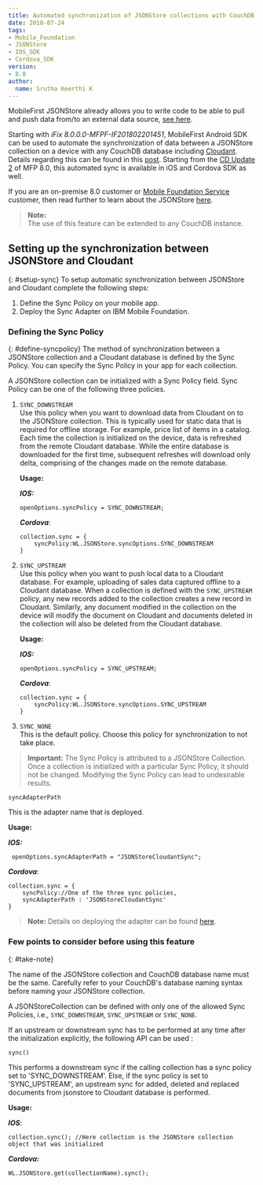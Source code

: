 ```yaml
---
title: Automated synchronization of JSONStore collections with CouchDB databases in iOS and Cordova
date: 2018-07-24
tags:
- Mobile_Foundation
- JSONStore
- IOS_SDK
- Cordova_SDK
version:
- 8.0
author:
  name: Srutha Keerthi K
---
```

MobileFirst JSONStore already allows you to write code to be able to pull and push data from/to an external data source, [see here](https://mobilefirstplatform.ibmcloud.com/tutorials/en/foundation/8.0/application-development/jsonstore/#working-with-external-data).

Starting with *iFix 8.0.0.0-MFPF-IF201802201451*, MobileFirst Android SDK can be used to automate the synchronization of data between a JSONStore collection on a device with any CouchDB database including [Cloudant](https://www.ibm.com/in-en/marketplace/database-management). Details regarding this can be found in this <a href="https://mobilefirstplatform.ibmcloud.com/blog/2018/02/23/jsonstoresync-couchdb-databases/">post</a>.
Starting from the [CD Update 2](https://mobilefirstplatform.ibmcloud.com/blog/2018/07/24/8-0-cd-update-release) of MFP 8.0, this automated sync is available in iOS and Cordova SDK as well.


If you are an on-premise 8.0 customer or <a href="https://console.bluemix.net/catalog/services/mobile-foundation">Mobile Foundation Service</a> customer, then read further to learn about the JSONStore <a href="https://www.ibm.com/support/knowledgecenter/en/SSHS8R_7.1.0/com.ibm.worklight.dev.doc/devref/c_jsonstore_overview.html">here</a>.

> **Note:** <br/>
> The use of this feature can be extended to any CouchDB instance.

## Setting up the synchronization between JSONStore and Cloudant
{: #setup-sync}
To setup automatic synchronization between JSONStore and Cloudant complete the following steps:

1. Define the Sync Policy on your mobile app.
2. Deploy the Sync Adapter on IBM Mobile Foundation.

### Defining the Sync Policy
{: #define-syncpolicy}
The method of synchronization between a JSONStore collection and a Cloudant database is defined by the Sync Policy. You can specify the Sync Policy in your app for each collection.

A JSONStore collection can be initialized with a Sync Policy field. Sync Policy can be one of the following three policies.

1.  `SYNC_DOWNSTREAM`<br/>
    Use this policy when you want to download data from Cloudant on to the JSONStore collection. This is typically used for static data that is required for offline storage. For example, price list of items in a catalog. Each time the collection is initialized on the device, data is refreshed from the remote Cloudant database. While the entire database is downloaded for the first time, subsequent refreshes will download only delta, comprising of the changes made on the remote database.

    **Usage:**

    _**IOS:**_
    ```
    openOptions.syncPolicy = SYNC_DOWNSTREAM;
    ```
	
    _**Cordova**_:
    ```
	collection.sync = {
		syncPolicy:WL.JSONStore.syncOptions.SYNC_DOWNSTREAM
	}
    ```


2.  `SYNC_UPSTREAM`<br/>
    Use this policy when you want to push local data to a Cloudant database. For example, uploading of sales data captured offline to a Cloudant database. When a collection is defined with the `SYNC_UPSTREAM` policy, any new records added to the collection creates a new record in Cloudant. Similarly, any document modified in the collection on the device will modify the document on Cloudant and documents deleted in the collection will also be deleted from the Cloudant database.

    **Usage:**

    _**IOS:**_
    ```
	openOptions.syncPolicy = SYNC_UPSTREAM;
    ```
	
    _**Cordova**_:
    ```
	collection.sync = {
		syncPolicy:WL.JSONStore.syncOptions.SYNC_UPSTREAM
	}
    ```


3.  `SYNC_NONE`<br/>
    This is the default policy. Choose this policy for synchronization to not take place.


> **Important:** The Sync Policy is attributed to a JSONStore Collection. Once a collection is initialized with a particular Sync Policy, it should not be changed. Modifying the Sync Policy can lead to undesirable results.

  
`syncAdapterPath`<br/>

This is the adapter name that is deployed.


**Usage:**

_**IOS:**_
```
 openOptions.syncAdapterPath = "JSONStoreCloudantSync"; 
```
	
_**Cordova**_:
```
collection.sync = {
	syncPolicy://One of the three sync policies,
	syncAdapterPath : 'JSONStoreCloudantSync'
}
```

>**Note:** Details on deploying the adapter can be found <a href="https://mobilefirstplatform.ibmcloud.com/blog/2018/02/23/jsonstoresync-couchdb-databases/#deploy-syncadapter">here</a>.

### Few points to consider before using this feature
{: #take-note}

The name of the JSONStore collection and CouchDB database name must be the same.
Carefully refer to your CouchDB's database naming syntax before naming your JSONStore collection.

A JSONStoreCollection can be defined with only one of the allowed Sync Policies, i.e., `SYNC_DOWNSTREAM`, `SYNC_UPSTREAM` or `SYNC_NONE`.

If an upstream or downstream sync has to be performed at any time after the initialization explicitly, the following API can be used :

`sync()`<br/>

This performs a downstream sync if the calling collection has a sync policy set to 'SYNC_DOWNSTREAM'. Else, if the sync policy is set to 'SYNC_UPSTREAM', an upstream sync for added, deleted and replaced documents from jsonstore to Cloudant database is performed.

**Usage:**


_**IOS**_:
```
collection.sync(); //Here collection is the JSONStore collection object that was initialized
```

_**Cordova:**_
```
WL.JSONStore.get(collectionName).sync();
```
  
